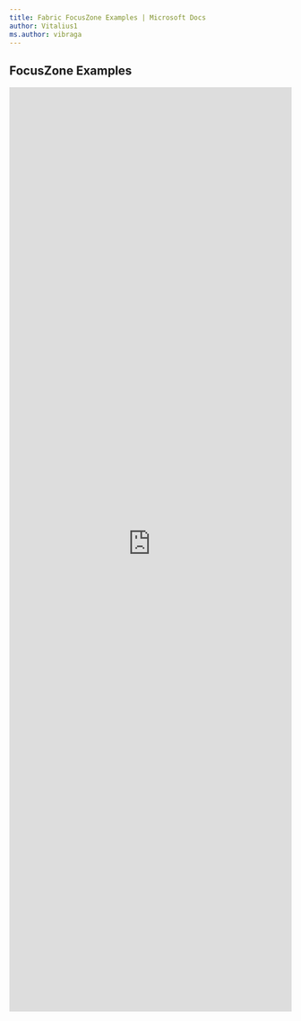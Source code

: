 ```yaml
---
title: Fabric FocusZone Examples | Microsoft Docs
author: Vitalius1
ms.author: vibraga
---
```


## FocusZone Examples

<iframe 
    title='FocusZone Examples'
    src='https://fabricweb.z5.web.core.windows.net/pr-deploy-site/refs/heads/master/fabric-website-resources/dist/index.html#/examples/focuszone?docsExample=true'
    frameborder='no'
    height='1650'
    style='width: 100%;'
>
